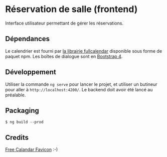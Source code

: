 
# Réservation de salle (frontend)

Interface utilisateur permettant de gérer les réservations.

## Dépendances

Le calendrier est fourni par [la librairie fullcalendar](https://fullcalendar.io) disponible sous forme de paquet npm. Les boîtes de dialogue sont en [Bootstrap 4](https://getbootstrap.com).

## Développement 

Utiliser la commande `ng serve` pour lancer le projet, et utiliser un butineur pour aller à `http://localhost:4200/`. Le backend doit avoir été lancé au préalable.

## Packaging

```
$ ng build --prod
```

## Credits

[Free Calandar Favicon](https://www.freefavicon.com/freefavicons/business/iconinfo/calendar-152-182401.html) :-)
